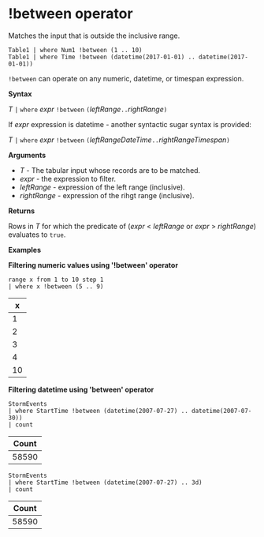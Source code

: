 # !between operator

Matches the input that is outside the inclusive range.

    Table1 | where Num1 !between (1 .. 10)
    Table1 | where Time !between (datetime(2017-01-01) .. datetime(2017-01-01))

`!between` can operate on any numeric, datetime, or timespan expression.
 
**Syntax**

*T* `|` `where` *expr* `!between` `(`*leftRange*` .. `*rightRange*`)`   
 
If *expr* expression is datetime - another syntactic sugar syntax is provided:

*T* `|` `where` *expr* `!between` `(`*leftRangeDateTime*` .. `*rightRangeTimespan*`)`   

**Arguments**

* *T* - The tabular input whose records are to be matched.
* *expr* - the expression to filter.
* *leftRange* - expression of the left range (inclusive).
* *rightRange* - expression of the rihgt range (inclusive).

**Returns**

Rows in *T* for which the predicate of (*expr* < *leftRange* or *expr* > *rightRange*) evaluates to `true`.

**Examples**  

**Filtering numeric values using '!between' operator**  

<!-- csl: https://help.kusto.windows.net:443/Samples -->
```
range x from 1 to 10 step 1
| where x !between (5 .. 9)
```

|x|
|---|
|1|
|2|
|3|
|4|
|10|

**Filtering datetime using 'between' operator**  


<!-- csl: https://help.kusto.windows.net:443/Samples -->
```
StormEvents
| where StartTime !between (datetime(2007-07-27) .. datetime(2007-07-30))
| count 
```

|Count|
|---|
|58590|


<!-- csl: https://help.kusto.windows.net:443/Samples -->
```
StormEvents
| where StartTime !between (datetime(2007-07-27) .. 3d)
| count 
```

|Count|
|---|
|58590|
